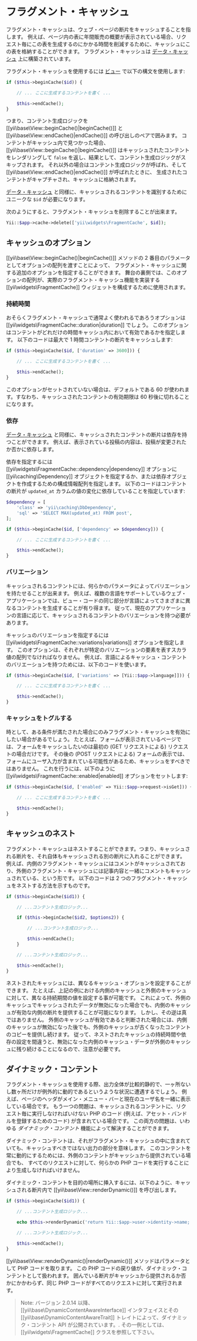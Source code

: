 フラグメント・キャッシュ
========================

フラグメント・キャッシュは、ウェブ・ページの断片をキャッシュすることを指します。
例えば、ページ内の表に年間販売の概要が表示されている場合、リクエスト毎にこの表を生成するのにかかる時間を削減するために、キャッシュにこの表を格納することができます。
フラグメント・キャッシュは [データ・キャッシュ](caching-data.md) 上に構築されています。

フラグメント・キャッシュを使用するには [ビュー](structure-views.md) で以下の構文を使用します:

```php
if ($this->beginCache($id)) {

    // ... ここに生成するコンテントを書く ...

    $this->endCache();
}
```

つまり、コンテント生成ロジックを [[yii\base\View::beginCache()|beginCache()]] と [[yii\base\View::endCache()|endCache()]] の呼び出しのペアで囲みます。
コンテントがキャッシュ内で見つかった場合、[[yii\base\View::beginCache()|beginCache()]] はキャッシュされたコンテントをレンダリングして
`false` を返し、結果として、コンテント生成ロジックがスキップされます。
それ以外の場合はコンテント生成ロジックが呼ばれ、そして [[yii\base\View::endCache()|endCache()]] が呼ばれたときに、
生成されたコンテントがキャプチャされ、キャッシュに格納されます。

[データ・キャッシュ](caching-data.md) と同様に、キャッシュされるコンテントを識別するためにユニークな `$id` が必要になります。

次のようにすると、フラグメント・キャッシュを削除することが出来ます。
```php
Yii::$app->cache->delete(['yii\widgets\FragmentCache', $id]);
```


## キャッシュのオプション <span id="caching-options"></span>

[[yii\base\View::beginCache()|beginCache()]] メソッドの 2 番目のパラメータとしてオプションの配列を渡すことによって、
フラグメント・キャッシュに関する追加のオプションを指定することができます。
舞台の裏側では、このオプションの配列が、実際のフラグメント・キャッシュ機能を実装する
[[yii\widgets\FragmentCache]] ウィジェットを構成するために使用されます。

### 持続時間 <span id="duration"></span>

おそらくフラグメント・キャッシュで通常よく使われるであろうオプションは [[yii\widgets\FragmentCache::duration|duration]] でしょう。
このオプションはコンテントがどれだけの時間キャッシュ内において有効であるかを指定します。
以下のコードは最大で 1 時間コンテントの断片をキャッシュします:

```php
if ($this->beginCache($id, ['duration' => 3600])) {

    // ... ここに生成するコンテントを書く ...

    $this->endCache();
}
```

このオプションがセットされていない場合は、デフォルトである 60 が使われます。すなわち、キャッシュされたコンテントの有効期限は 60 秒後に切れることになります。


### 依存 <span id="dependencies"></span>

[データ・キャッシュ](caching-data.md#cache-dependencies) と同様に、キャッシュされたコンテントの断片は依存を持つことができます。
例えば、表示されている投稿の内容は、投稿が変更されたか否かに依存します。

依存を指定するには [[yii\widgets\FragmentCache::dependency|dependency]] オプションに [[yii\caching\Dependency]]
オブジェクトを指定するか、または依存オブジェクトを作成するための構成情報配列を指定します。
以下のコードはコンテントの断片が `updated_at` カラムの値の変化に依存していることを指定しています:

```php
$dependency = [
    'class' => 'yii\caching\DbDependency',
    'sql' => 'SELECT MAX(updated_at) FROM post',
];

if ($this->beginCache($id, ['dependency' => $dependency])) {

    // ... ここに生成するコンテントを書く ...

    $this->endCache();
}
```


### バリエーション <span id="variations"></span>

キャッシュされるコンテントには、何らかのパラメータによってバリエーションを持たせることが出来ます。
例えば、複数の言語をサポートしているウェブ・アプリケーションでは、ビュー・コードの同じ部分が言語によってさまざまに異なるコンテントを生成することが有り得ます。
従って、現在のアプリケーションの言語に応じて、キャッシュされるコンテントのバリエーションを持つ必要があります。

キャッシュのバリエーションを指定するには [[yii\widgets\FragmentCache::variations|variations]] オプションを指定します。
このオプションは、それぞれが特定のバリエーションの要素を表すスカラ値の配列でなければなりません。
例えば、言語によるキャッシュ・コンテントのバリエーションを持つためには、以下のコードを使います。

```php
if ($this->beginCache($id, ['variations' => [Yii::$app->language]])) {

    // ... ここに生成するコンテントを書く ...

    $this->endCache();
}
```


### キャッシュをトグルする <span id="toggling-caching"></span>

時として、ある条件が満たされた場合にのみフラグメント・キャッシュを有効にしたい場合があるでしょう。
たとえば、フォームが表示されているページでは、フォームをキャッシュしたいのは最初の (GET リクエストによる) リクエストの場合だけです。
その後の (POST リクエストによる) フォームの表示では、フォームにユーザ入力が含まれている可能性があるため、キャッシュをすべきではありません。
これを行うには、以下のように [[yii\widgets\FragmentCache::enabled|enabled]] オプションをセットします:

```php
if ($this->beginCache($id, ['enabled' => Yii::$app->request->isGet])) {

    // ... ここに生成するコンテントを書く ...

    $this->endCache();
}
```


## キャッシュのネスト <span id="nested-caching"></span>

フラグメント・キャッシュはネストすることができます。つまり、キャッシュされる断片を、それ自体もキャッシュされる別の断片に入れることができます。
例えば、内側のフラグメント・キャッシュにはコメントがキャッシュされており、外側のフラグメント・キャッシュには記事内容と一緒にコメントもキャッシュされている、という形です。
以下のコードは 2 つのフラグメント・キャッシュをネストする方法を示すものです。

```php
if ($this->beginCache($id1)) {

    // ...コンテント生成ロジック...

    if ($this->beginCache($id2, $options2)) {

        // ...コンテント生成ロジック...

        $this->endCache();
    }

    // ...コンテント生成ロジック...

    $this->endCache();
}
```

ネストされたキャッシュには、異なるキャッシュ・オプションを設定することができます。
たとえば、上記の例における内側のキャッシュと外側のキャッシュに対して、異なる持続期間の値を設定する事が可能です。
これによって、外側のキャッシュでキャッシュされたデータが無効になった場合でも、内側のキャッシュが有効な内側の断片を提供することが可能になります。
しかし、その逆は真ではありません。
外側のキャッシュが有効であると判断された場合には、内側のキャッシュが無効になった後でも、外側のキャッシュが古くなったコンテントのコピーを提供し続けます。
従って、ネストされたキャッシュの持続時間や依存の設定を間違うと、無効になった内側のキャッシュ・データが外側のキャッシュに残り続けることになるので、注意が必要です。


## ダイナミック・コンテント <span id="dynamic-content"></span>

フラグメント・キャッシュを使用する際、出力全体が比較的静的で、一ヶ所ないし数ヶ所だけが例外的に動的であるというような状況に遭遇するでしょう。
例えば、ページのヘッダがメイン・メニュー・バーと現在のユーザ名を一緒に表示している場合です。
もう一つの問題は、キャッシュされるコンテントに、リクエスト毎に実行しなければいけない PHP のコード 
(例えば、アセット・バンドルを登録するためのコード) が含まれている場合です。
この両方の問題は、いわゆる *ダイナミック・コンテント* 機能によって解決することができます。

ダイナミック・コンテントは、それがフラグメント・キャッシュの中に含まれていても、キャッシュすべきではない出力の部分を意味します。
このコンテントを常に動的にするためには、外側のコンテントがキャッシュから提供されている場合でも、
すべてのリクエストに対して、何らかの PHP コードを実行することにより生成しなければいけません。

ダイナミック・コンテントを目的の場所に挿入するには、以下のように、キャッシュされる断片内で
[[yii\base\View::renderDynamic()]] を呼び出します。

```php
if ($this->beginCache($id1)) {

    // ...コンテント生成ロジック...

    echo $this->renderDynamic('return Yii::$app->user->identity->name;');

    // ...コンテント生成ロジック...

    $this->endCache();
}
```

[[yii\base\View::renderDynamic()|renderDynamic()]] メソッドはパラメータとして PHP コードを取ります。
この PHP コードの戻り値が、ダイナミック・コンテントとして扱われます。
囲んでいる断片がキャッシュから提供されるか否かにかかわらず、同じ PHP コードがすべてのリクエストに対して実行されます。

> Note: バージョン 2.0.14 以降、[[yii\base\DynamicContentAwareInterface]] インタフェイスとその [[yii\base\DynamicContentAwareTrait]] トレイトによって、ダイナミック・コンテント API が公開されています。.
その一例としては、 [[yii\widgets\FragmentCache]] クラスを参照して下さい。
